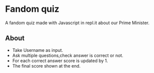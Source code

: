 # Fandom quiz
A fandom quiz made with Javascript in repl.it about our Prime Minister.

## About
* Take Username as input.
* Ask multiple questions,check answer is correct or not.
* For each correct answer score is updated by 1.
* The final score shown at the end.
